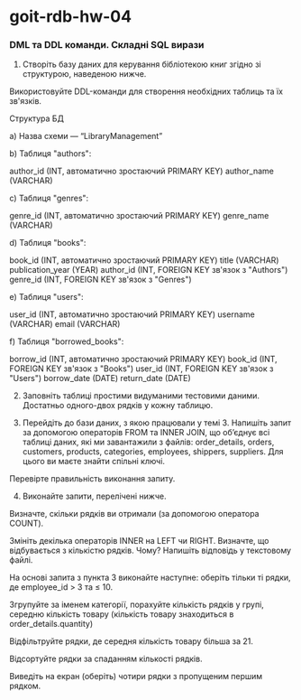 # goit-rdb-hw-04

### DML та DDL команди. Складні SQL вирази

1. Створіть базу даних для керування бібліотекою книг згідно зі структурою, наведеною нижче.

Використовуйте DDL-команди для створення необхідних таблиць та їх зв'язків.

Структура БД

a) Назва схеми — “LibraryManagement”

b) Таблиця "authors":

author_id (INT, автоматично зростаючий PRIMARY KEY)
author_name (VARCHAR)

c) Таблиця "genres":

genre_id (INT, автоматично зростаючий PRIMARY KEY)
genre_name (VARCHAR)

d) Таблиця "books":

book_id (INT, автоматично зростаючий PRIMARY KEY)
title (VARCHAR)
publication_year (YEAR)
author_id (INT, FOREIGN KEY зв'язок з "Authors")
genre_id (INT, FOREIGN KEY зв'язок з "Genres")

e) Таблиця "users":

user_id (INT, автоматично зростаючий PRIMARY KEY)
username (VARCHAR)
email (VARCHAR)

f) Таблиця "borrowed_books":

borrow_id (INT, автоматично зростаючий PRIMARY KEY)
book_id (INT, FOREIGN KEY зв'язок з "Books")
user_id (INT, FOREIGN KEY зв'язок з "Users")
borrow_date (DATE)
return_date (DATE)

2. Заповніть таблиці простими видуманими тестовими даними. Достатньо одного-двох рядків у кожну таблицю.

3. Перейдіть до бази даних, з якою працювали у темі 3. Напишіть запит за допомогою операторів FROM та INNER JOIN, що об’єднує всі таблиці даних, які ми завантажили з файлів: order_details, orders, customers, products, categories, employees, shippers, suppliers. Для цього ви маєте знайти спільні ключі.

Перевірте правильність виконання запиту.

4. Виконайте запити, перелічені нижче.

Визначте, скільки рядків ви отримали (за допомогою оператора COUNT).

Змініть декілька операторів INNER на LEFT чи RIGHT. Визначте, що відбувається з кількістю рядків. Чому? Напишіть відповідь у текстовому файлі.

На основі запита з пункта 3 виконайте наступне: оберіть тільки ті рядки, де employee_id > 3 та ≤ 10.

Згрупуйте за іменем категорії, порахуйте кількість рядків у групі, середню кількість товару (кількість товару знаходиться в order_details.quantity)

Відфільтруйте рядки, де середня кількість товару більша за 21.

Відсортуйте рядки за спаданням кількості рядків.

Виведіть на екран (оберіть) чотири рядки з пропущеним першим рядком.
